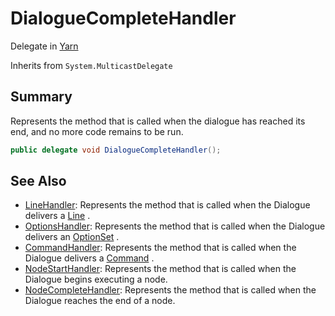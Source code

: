 # DialogueCompleteHandler

Delegate in [Yarn](/api/csharp/yarn.md)

Inherits from `System.MulticastDelegate`

## Summary


Represents the method that is called when the dialogue has reached
its end, and no more code remains to be run.


```csharp
public delegate void DialogueCompleteHandler();
```

## See Also

* [LineHandler](/api/csharp/yarn.linehandler.md): Represents the method that is called when the Dialogue delivers a <a href="yarn.line.md">Line</a> .
* [OptionsHandler](/api/csharp/yarn.optionshandler.md): Represents the method that is called when the Dialogue delivers an <a href="yarn.optionset.md">OptionSet</a> .
* [CommandHandler](/api/csharp/yarn.commandhandler.md): Represents the method that is called when the Dialogue delivers a <a href="yarn.command.md">Command</a> .
* [NodeStartHandler](/api/csharp/yarn.nodestarthandler.md): Represents the method that is called when the Dialogue begins executing a node.
* [NodeCompleteHandler](/api/csharp/yarn.nodecompletehandler.md): Represents the method that is called when the Dialogue reaches the end of a node.

